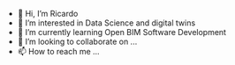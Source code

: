 - 👋 Hi, I’m Ricardo
- 👀 I’m interested in Data Science and digital twins
- 🌱 I’m currently learning Open BIM Software Development
- 💞️ I’m looking to collaborate on ...
- 📫 How to reach me ...

<!---
zemanel1425/zemanel1425 is a ✨ special ✨ repository because its `README.md` (this file) appears on your GitHub profile.
You can click the Preview link to take a look at your changes.
--->
